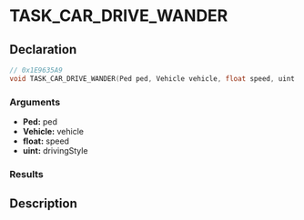 # TASK_CAR_DRIVE_WANDER

## Declaration
```cpp
// 0x1E9635A9
void TASK_CAR_DRIVE_WANDER(Ped ped, Vehicle vehicle, float speed, uint drivingStyle);
```

### Arguments
- **Ped:** ped
- **Vehicle:** vehicle
- **float:** speed
- **uint:** drivingStyle

### Results

## Description
